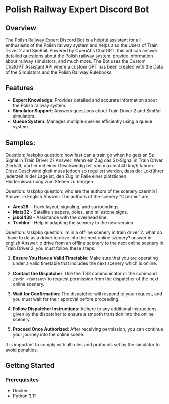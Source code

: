 
# Polish Railway Expert Discord Bot

## Overview

The Polish Railway Expert Discord Bot is a helpful assistant for all enthusiasts of the Polish railway system and helps also the Users of Train Driver 2 and SimRail. Powered by OpenAI's ChatGPT, this bot can answer detailed questions about the Polish railway system, provide information about railway simulators, and much more. The Bot uses the Custom ChatGPT Assistant API where a custom GPT has been created with the Data of the Simulators and the Polish Railway Rulebooks. 

## Features

- **Expert Knowledge**: Provides detailed and accurate information about the Polish railway system.
- **Simulator Support**: Answers questions about Train Driver 2 and SimRail simulators.
- **Queue System**: Manages multiple queries efficiently using a queue system.

## Samples:
Question: /askpkp question: how fast can a train go when he gets an Sz Signal in Train Driver 2?
Answer: Wenn ein Zug das Sz-Signal in Train Driver 2 erhält, darf er mit einer Geschwindigkeit von maximal 40 km/h fahren. Diese Geschwindigkeit muss jedoch so reguliert werden, dass der Lokführer jederzeit in der Lage ist, den Zug im Falle einer plötzlichen Hinderniswarnung zum Stehen zu bringen.

Question: /askpkp question: who are the authors of the scenery czermin? Answer in English
Answer: The authors of the scenery "Czermin" are:

-   **Ares28**  - Track layout, signaling, and surroundings.
-   **Matz32**  - Satellite sleepers, poles, and milestone signs.
-   **jabol438**  - Assistance with the overhead line.
-   **Trichlor**  - Help in adapting the scenery to the new version.

Question: /askpkp question: im in a offline scenery in train driver 2. what do i have to do as a driver to drive into the next online szenery? answer in english
Answer: o drive from an offline scenery to the next online scenery in Train Driver 2, you must follow these steps:

1.  **Ensure You Have a Valid Timetable**: Make sure that you are operating under a valid timetable that includes the next scenery which is online.

2.  **Contact the Dispatcher**: Use the TS3 communicator or the command `/swdr <content>` to request permission from the dispatcher of the next online scenery.

3.  **Wait for Confirmation**: The dispatcher will respond to your request, and you must wait for their approval before proceeding.

4.  **Follow Dispatcher Instructions**: Adhere to any additional instructions given by the dispatcher to ensure a smooth transition into the online scenery.

5.  **Proceed Once Authorized**: After receiving permission, you can continue your journey into the online scene.

It is important to comply with all rules and protocols set by the simulator to avoid penalties.

## Getting Started

### Prerequisites

- Docker
- Python 3.11

